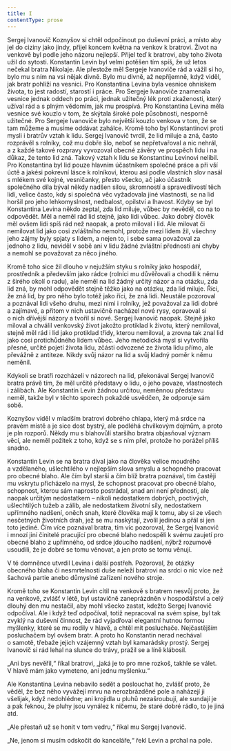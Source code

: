 ```yaml
---
title: I
contentType: prose
---
```


Sergej Ivanovič Koznyšov si chtěl odpočinout po duševní práci, a místo aby jel do ciziny jako jindy, přijel koncem května na venkov k bratrovi. Život na venkově byl podle jeho názoru nejlepší. Přijel teď k bratrovi, aby toho života užil do sytosti. Konstantin Levin byl velmi potěšen tím spíš, že už letos nečekal bratra Nikolaje. Ale přestože měl Sergeje Ivanoviče rád a vážil si ho, bylo mu s ním na vsi nějak divně. Bylo mu divně, až nepříjemně, když viděl, jak bratr pohlíží na vesnici. Pro Konstantina Levina byla vesnice ohniskem života, to jest radostí, starostí i práce. Pro Sergeje Ivanoviče znamenala vesnice jednak oddech po práci, jednak užitečný lék proti zkaženosti, který užíval rád a s plným vědomím, jak mu prospívá. Pro Konstantina Levina měla vesnice své kouzlo v tom, že skýtala široké pole působnosti, nesporně užitečné. Pro Sergeje Ivanoviče bylo největší kouzlo venkova v tom, že se tam můžeme a musíme oddávat zahálce. Kromě toho byl Konstantinovi proti mysli i bratrův vztah k lidu. Sergej Ivanovič tvrdil, že lid miluje a zná, často rozprávěl s rolníky, což mu dobře šlo, neboť se nepřetvařoval a nic nehrál, a z každé takové rozpravy vyvozoval obecné závěry ve prospěch lidu i na důkaz, že tento lid zná. Takový vztah k lidu se Konstantinu Levinovi nelíbil. Pro Konstantina byl lid pouze hlavním účastníkem společné práce a při vší úctě a jakési pokrevní lásce k rolníkovi, kterou asi podle vlastních slov nasál s mlékem své kojné, vesničanky, přesto všecko, ač jako účastník společného díla býval někdy nadšen silou, skromností a spravedlivostí těch lidí, velice často, kdy si společná věc vyžadovala jiné vlastnosti, se na lid horšil pro jeho lehkomyslnost, nedbalost, opilství a lhavost. Kdyby se byl Konstantina Levina někdo zeptal, zda lid miluje, vůbec by nevěděl, co na to odpovědět. Měl a neměl rád lid stejně, jako lidi vůbec. Jako dobrý člověk měl ovšem lidi spíš rád než naopak, a proto miloval i lid. Ale milovat či nemilovat lid jako cosi zvláštního nemohl, protože mezi lidem žil, všechny jeho zájmy byly spjaty s lidem, a nejen to, i sebe sama považoval za jednoho z lidu, neviděl v sobě ani v lidu žádné zvláštní přednosti ani chyby a nemohl se považovat za něco jiného.

Kromě toho sice žil dlouho v nejužším styku s rolníky jako hospodář, prostředník a především jako rádce (rolníci mu důvěřovali a chodili k němu z širého okolí o radu), ale neměl na lid žádný určitý názor a na otázku, zda lid zná, by mohl odpovědět stejně těžko jako na otázku, zda lid miluje. Říci, že zná lid, by pro něho bylo totéž jako říci, že zná lidi. Neustále pozoroval a poznával lidi všeho druhu, mezi nimi i rolníky, jež považoval za lidi dobré a zajímavé, a přitom v nich ustavičně nacházel nové rysy, opravoval si o nich dřívější názory a tvořil si nové. Sergej Ivanovič naopak. Stejně jako miloval a chválil venkovský život jakožto protiklad k životu, který nemiloval, stejně měl rád i lid jako protiklad třídy, kterou nemiloval, a zrovna tak znal lid jako cosi protichůdného lidem vůbec. Jeho metodická mysl si vytvořila přesné, určité pojetí života lidu, zčásti odvozené ze života lidu přímo, ale převážně z antiteze. Nikdy svůj názor na lid a svůj kladný poměr k němu neměnil.

Kdykoli se bratři rozcházeli v názorech na lid, překonával Sergej Ivanovič bratra právě tím, že měl určité představy o lidu, o jeho povaze, vlastnostech i zálibách. Ale Konstantin Levin žádnou určitou, neměnnou představu neměl, takže byl v těchto sporech pokaždé usvědčen, že odporuje sám sobě.

Koznyšov viděl v mladším bratrovi dobrého chlapa, který má srdce na pravém místě a je sice dost bystrý, ale podléhá chvilkovým dojmům, a proto je pln rozporů. Někdy mu s blahovůlí staršího bratra objasňoval význam věcí, ale neměl požitek z toho, když se s ním přel, protože ho porážel příliš snadno.

Konstantin Levin se na bratra díval jako na člověka velice moudrého a vzdělaného, ušlechtilého v nejlepším slova smyslu a schopného pracovat pro obecné blaho. Ale čím byl starší a čím blíž bratra poznával, tím častěji mu vskrytu přicházelo na mysl, že schopnost pracovat pro obecné blaho, schopnost, kterou sám naprosto postrádal, snad ani není předností, ale naopak určitým nedostatkem – nikoli nedostatkem dobrých, poctivých, ušlechtilých tužeb a zálib, ale nedostatkem životní síly, nedostatkem upřímného nadšení, oněch snah, které člověka mají k tomu, aby si ze všech nesčetných životních drah, jež se mu naskýtají, zvolil jedinou a přál si jen toto jediné. Čím více poznával bratra, tím víc pozoroval, že Sergej Ivanovič i mnozí jiní činitelé pracující pro obecné blaho nedospěli k svému zaujetí pro obecné blaho z upřímného, od srdce jdoucího nadšení, nýbrž rozumově usoudili, že je dobré se tomu věnovat, a jen proto se tomu věnují.

V té domněnce utvrdil Levina i další postřeh. Pozoroval, že otázky obecného blaha či nesmrtelnosti duše neleží bratrovi na srdci o nic více než šachová partie anebo důmyslné zařízení nového stroje.

Kromě toho se Konstantin Levin cítil na venkově s bratrem nesvůj proto, že na venkově, zvlášť v létě, byl ustavičně zaneprázdněn v hospodářství a celý dlouhý den mu nestačil, aby mohl všecko zastat, kdežto Sergej Ivanovič odpočíval. Ale i když teď odpočíval, totiž nepracoval na svém spise, byl tak zvyklý na duševní činnost, že rád vyjadřoval elegantní hutnou formou myšlenky, které se mu rodily v hlavě, a chtěl mít posluchače. Nejčastějším posluchačem byl ovšem bratr. A proto ho Konstantin nerad nechával o samotě, třebaže jejich vzájemný vztah byl kamarádsky prostý. Sergej Ivanovič si rád lehal na slunce do trávy, pražil se a líně klábosil.

„Ani bys nevěřil,“ říkal bratrovi, „jaká je to pro mne rozkoš, takhle se válet. V hlavě mám jako vymeteno, ani jednu myšlenku.“

Ale Konstantina Levina nebavilo sedět a poslouchat ho, zvlášť proto, že věděl, že bez něho vyvážejí mrvu na nerozbrázděné pole a naházejí ji všelijak, když nedohlédne; ani krojidla u pluhů nezašroubují, ale sundají je a pak řeknou, že pluhy jsou vynález k ničemu, že staré dobré rádlo, to je jiná atd.

„Ale přestaň už se honit v tom vedru,“ říkal mu Sergej Ivanovič.

„Ne, jenom si musím odskočit do kanceláře,“ řekl Levin a prchal na pole.

